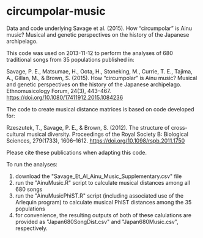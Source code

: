 # circumpolar-music
Data and code underlying Savage et al. (2015). How “circumpolar” is Ainu music? Musical and genetic perspectives on the history of the Japanese archipelago.

This code was used on 2013-11-12 to perform the analyses of 680 traditional songs from 35 populations published in:

Savage, P. E., Matsumae, H., Oota, H., Stoneking, M., Currie, T. E., Tajima, A., Gillan, M., & Brown, S. (2015). How “circumpolar” is Ainu music? Musical and genetic perspectives on the history of the Japanese archipelago. Ethnomusicology Forum, 24(3), 443–467. https://doi.org/10.1080/17411912.2015.1084236

The code to create musical distance matrices is based on code developed for:

Rzeszutek, T., Savage, P. E., & Brown, S. (2012). The structure of cross-cultural musical diversity. Proceedings of the Royal Society B: Biological Sciences, 279(1733), 1606–1612. https://doi.org/10.1098/rspb.2011.1750

Please cite these publications when adapting this code.

To run the analyses:
1) download the "Savage_Et_Al_Ainu_Music_Supplementary.csv" file
2) run the "AinuMusic.R" script to calculate musical distances among all 680 songs
3) run the "AinuMusicPhiST.R" script (including associated use of the Arlequin program) to calculate musical PhiST distances among the 35 populations
4) for convenience, the resulting outputs of both of these calulations are provided as "Japan680SongDist.csv" and "Japan680Music.csv", respectively.
